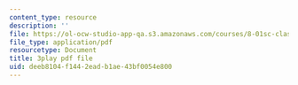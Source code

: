 ```yaml
---
content_type: resource
description: ''
file: https://ol-ocw-studio-app-qa.s3.amazonaws.com/courses/8-01sc-classical-mechanics-fall-2016/deeb8104f1442eadb1ae43bf0054e800_kJxsMnRZXqE.pdf
file_type: application/pdf
resourcetype: Document
title: 3play pdf file
uid: deeb8104-f144-2ead-b1ae-43bf0054e800
---
```

